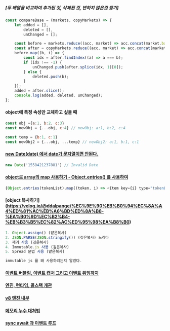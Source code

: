 ##### [두 배열을 비교하여 추가된 것, 삭제된 것, 변하지 않은것 찾기]
```javascript
const compareBase = (markets, copyMarkets) => {
	let added = [],
		deleted = [],
		unChanged = [];

	const before = markets.reduce((acc, market) => acc.concat(market.base), []);
	const after = copyMarkets.reduce((acc, market) => acc.concat(market.base), []);
	before.map((b, i) => {
		const idx = after.findIndex((a) => a === b);
		if (idx !== -1) {
			unChanged.push(after.splice(idx, 1)[0]);
		} else {
			deleted.push(b);
		}
	});
	added = after.slice();
	console.log(added, deleted, unChanged);
};
```

#### object에 특정 속성만 교체하고 싶을 때
```javascript
const obj ={a:1, b:2, c:3}
const newObj = {...obj, c:4} // newObj: a:1, b:2, c:4

const temp = {b:1, c:1}
const newObj2 = {...obj, ...temp} // newObj2: a:1, b:1, c:1
```

#### [new Date(date) 에서 date가 문자열이면 안된다.]()
```javascript
new Date('1558421237881') // Invalid Date
```
#### [object로 array의 map 사용하기 - Object.entries() 를 사용하여](https://developer.mozilla.org/ko/docs/Web/JavaScript/Reference/Global_Objects/Object/entries)
```javascript
{Object.entries(tokenList).map((token, i) => <Item key={i} type="tokenList" token={token[1]} />)}
```
#### [object 복사하기] (https://velog.io/@ddalpange/%EC%9E%90%EB%B0%94%EC%8A%A4%ED%81%AC%EB%A6%BD%ED%8A%B8-%EA%B0%9D%EC%B2%B4-%EB%B3%B5%EC%82%AC%ED%95%98%EA%B8%B0)
```javascript
1. Object.assign() (얕은복사)
2. JSON.PARSE(JSON.stringify()) (깊은복사) 느리다
3. 재귀 사용 (깊은복사)
4. Immutable.js 사용 (깊은복사)
5. Spread 문법 사용 (얕은복사)

immutable js 를 왜 사용하려는지 알겠다.
```

#### [이벤트 버블링, 이벤트 캡처 그리고 이벤트 위임까지](https://joshua1988.github.io/web-development/javascript/event-propagation-delegation/)

#### [엔진, 런타임, 콜스택 개관](https://engineering.huiseoul.com/%EC%9E%90%EB%B0%94%EC%8A%A4%ED%81%AC%EB%A6%BD%ED%8A%B8%EB%8A%94-%EC%96%B4%EB%96%BB%EA%B2%8C-%EC%9E%91%EB%8F%99%ED%95%98%EB%8A%94%EA%B0%80-%EC%97%94%EC%A7%84-%EB%9F%B0%ED%83%80%EC%9E%84-%EC%BD%9C%EC%8A%A4%ED%83%9D-%EA%B0%9C%EA%B4%80-ea47917c8442)

#### [v8 엔진 내부](https://engineering.huiseoul.com/%EC%9E%90%EB%B0%94%EC%8A%A4%ED%81%AC%EB%A6%BD%ED%8A%B8%EB%8A%94-%EC%96%B4%EB%96%BB%EA%B2%8C-%EC%9E%91%EB%8F%99%ED%95%98%EB%8A%94%EA%B0%80-v8-%EC%97%94%EC%A7%84%EC%9D%98-%EB%82%B4%EB%B6%80-%EC%B5%9C%EC%A0%81%ED%99%94%EB%90%9C-%EC%BD%94%EB%93%9C%EB%A5%BC-%EC%9E%91%EC%84%B1%EC%9D%84-%EC%9C%84%ED%95%9C-%EB%8B%A4%EC%84%AF-%EA%B0%80%EC%A7%80-%ED%8C%81-6c6f9832c1d9)


#### [메모리 누수 대처법](https://engineering.huiseoul.com/%EC%9E%90%EB%B0%94%EC%8A%A4%ED%81%AC%EB%A6%BD%ED%8A%B8%EB%8A%94-%EC%96%B4%EB%96%BB%EA%B2%8C-%EC%9E%91%EB%8F%99%ED%95%98%EB%8A%94%EA%B0%80-%EB%A9%94%EB%AA%A8%EB%A6%AC-%EA%B4%80%EB%A6%AC-4%EA%B0%80%EC%A7%80-%ED%9D%94%ED%95%9C-%EB%A9%94%EB%AA%A8%EB%A6%AC-%EB%88%84%EC%88%98-%EB%8C%80%EC%B2%98%EB%B2%95-5b0d217d788d)


#### [sync await 과 이벤트 루프](https://engineering.huiseoul.com/%EC%9E%90%EB%B0%94%EC%8A%A4%ED%81%AC%EB%A6%BD%ED%8A%B8%EB%8A%94-%EC%96%B4%EB%96%BB%EA%B2%8C-%EC%9E%91%EB%8F%99%ED%95%98%EB%8A%94%EA%B0%80-%EC%9D%B4%EB%B2%A4%ED%8A%B8-%EB%A3%A8%ED%94%84%EC%99%80-%EB%B9%84%EB%8F%99%EA%B8%B0-%ED%94%84%EB%A1%9C%EA%B7%B8%EB%9E%98%EB%B0%8D%EC%9D%98-%EB%B6%80%EC%83%81-async-await%EC%9D%84-%EC%9D%B4%EC%9A%A9%ED%95%9C-%EC%BD%94%EB%94%A9-%ED%8C%81-%EB%8B%A4%EC%84%AF-%EA%B0%80%EC%A7%80-df65ffb4e7e)